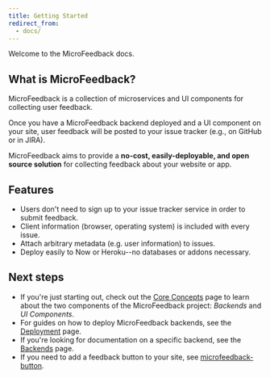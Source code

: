 ```yaml
---
title: Getting Started
redirect_from:
  - docs/
---
```


Welcome to the MicroFeedback docs.

## What is MicroFeedback?

MicroFeedback is a collection of microservices and UI components for
collecting user feedback.

Once you have a MicroFeedback backend deployed and a UI component on your site, user feedback
will be posted to your issue tracker (e.g., on GitHub or in JIRA).

MicroFeedback aims to provide a **no-cost, easily-deployable, and open
source solution** for collecting feedback about your website or app.

## Features

* Users don't need to sign up to your issue tracker service in order to submit feedback.
* Client information (browser, operating system) is included with every issue.
* Attach arbitrary metadata (e.g. user information) to issues.
* Deploy easily to Now or Heroku--no databases or addons necessary.

## Next steps

- If you're just starting out, check out the [Core Concepts](/getting-started/core-concepts) page to learn about the two components
of the MicroFeedback project: *Backends* and *UI Components*.
- For guides on how to deploy MicroFeedback backends, see the
[Deployment](/getting-started/deployment) page.
- If you're looking for documentation on a specific backend, see the
[Backends](/backends/) page.
- If you need to add a feedback button to your site, see [microfeedback-button](/ui-components/microfeedback-button).
